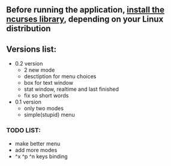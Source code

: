 ## Before running the application, [install the ncurses library](https://www.cyberciti.biz/faq/linux-install-ncurses-library-headers-on-debian-ubuntu-centos-fedora/), depending on your Linux distribution

## Versions list:
- 0.2 version
    - 2 new mode
    - desctiption for menu choices
    - box for text window
    - stat window, realtime and last finished
    - fix so short words
- 0.1 version
    - only two modes
    - simple(stupid) menu

### TODO LIST:
* make better menu
* add more modes
* ^x ^p ^n keys binding
